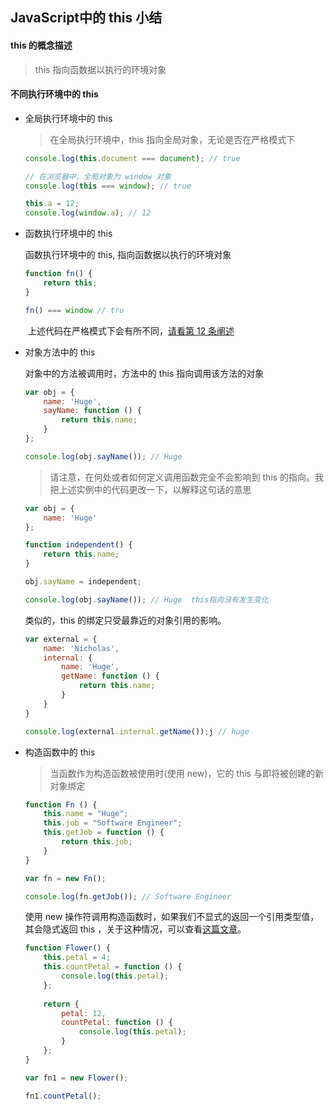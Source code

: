 ## JavaScript中的 this 小结

#### this 的概念描述

> this 指向函数据以执行的环境对象

#### 不同执行环境中的 this

- 全局执行环境中的 this

    >  在全局执行环境中，this 指向全局对象，无论是否在严格模式下

    ```JavaScript
    console.log(this.document === document); // true

    // 在浏览器中，全局对象为 window 对象
    console.log(this === window); // true

    this.a = 12;
    console.log(window.a); // 12
    ```

- 函数执行环境中的 this

  函数执行环境中的 this, 指向函数据以执行的环境对象

  ```JavaScript
  function fn() {
      return this;
  }

  fn() === window // tru
  ```

&emsp;&emsp;上述代码在严格模式下会有所不同，[请看第 12 条阐述](https://github.com/elegantspirit/Notes/blob/master/JS/ProJS/strict_mode/strict%20mode.md)

- 对象方法中的 this

    对象中的方法被调用时，方法中的 this 指向调用该方法的对象

    ```JavaScript
    var obj = {
        name: 'Huge',
        sayName: function () {
            return this.name;
        }
    };

    console.log(obj.sayName()); // Huge
    ```

    > 请注意，在何处或者如何定义调用函数完全不会影响到 this 的指向。我把上述实例中的代码更改一下，以解释这句话的意思

    ```JavaScript
    var obj = {
        name: 'Huge'
    };

    function independent() {
        return this.name;
    }

    obj.sayName = independent;

    console.log(obj.sayName()); // Huge  this指向没有发生变化
    ```

    类似的，this 的绑定只受最靠近的对象引用的影响。

    ```JavaScript
    var external = {
        name: 'Nicholas',
        internal: {
            name: 'Huge',
            getName: function () {
                return this.name;
            }
        }
    }
    
    console.log(external.internal.getName());j // huge
    ```
    
- 构造函数中的 this

    > 当函数作为构造函数被使用时(使用 new)，它的 this 与即将被创建的新对象绑定

    ```JavaScript
    function Fn () {
        this.name = "Huge";
        this.job = "Software Engineer";
        this.getJob = function () {
            return this.job;
        }
    }
    
    var fn = new Fn();
    
    console.log(fn.getJob()); // Software Engineer
    ```    

    使用 new 操作符调用构造函数时，如果我们不显式的返回一个引用类型值，其会隐式返回 this ，关于这种情况，可以查看[这篇文章]()。

    ```JavaScript
    function Flower() {
        this.petal = 4;
        this.countPetal = function () {
            console.log(this.petal);
        };
        
        return {
            petal: 12,
            countPetal: function () {
                console.log(this.petal);
            }
        };
    }
    
    var fn1 = new Flower();
    
    fn1.countPetal();
    ```    
 
